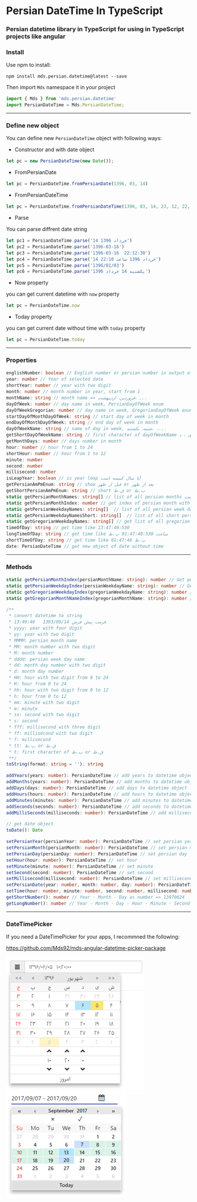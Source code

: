 # Persian DateTime In TypeScript
### Persian datetime library in TypeScript for using in TypeScript projects like angular

### Install
Use npm to install:
```
npm install mds.persian.datetime@latest --save
```
Then import `Mds` namespace it in your project
```typescript
import { Mds } from 'mds.persian.datetime'
import PersianDateTime = Mds.PersianDateTime;
```

-----------------------------
### Define new object
You can define new `PersianDateTime` object with following ways:
* Constructor and with date object
 ```typescript
let pc = new PersianDateTime(new Date());
```
* FromPersianDate
 ```typescript
let pc = PersianDateTime.fromPersianDate(1396, 03, 14)
```
* FromPersianDateTime
 ```typescript
let pc = PersianDateTime.fromPersianDateTime(1396, 03, 14, 23, 12, 22, 10)
```
* Parse

 You can parse diffrent date string 
 ```typescript
let pc1 = PersianDateTime.parse('14 خرداد 1396')
let pc2 = PersianDateTime.parse('1396-03-16')
let pc3 = PersianDateTime.parse('1396-03-16  22:12:30')
let pc4 = PersianDateTime.parse('14 خرداد 1396 ساعت 22:10')
let pc5 = PersianDateTime.parse('1396/01/03')
let pc6 = PersianDateTime.parse('یکشنبه 14 خرداد 1396')
```
* Now property

 you can get current datetime with `now` property
 ```typescript
let pc = PersianDateTime.now
```

* Today property

 you can get current date without time with `today` property
 ```typescript
let pc = PersianDateTime.today
```
-----------------------------------
### Properties
```typescript
englishNumber: boolean // English number or persian number in output of object
year: number // Year of selected date
shortYear: number // year with two digit
month: number // month number in year, start from 1
monthName: string // month name => فروردین، اردیبهشت، ...
dayOfWeek: number // day name in week, PersianDayOfWeek enum
dayOfWeekGregorian: number // day name in week, GregorianDayOfWeek enum
startDayOfMonthDayOfWeek: string // start day of week in month
endDayOfMonthDayOfWeek: string // end day of week in month
dayOfWeekName: string // name of day in week, شنبه، بکشنبه، ....
getShortDayOfWeekName: string // first character of dayOfWeekName ش، ی ، د، ...
getMonthDays: number // days number in month
hour: number // hour from 1 to 24
shortHour: number // hour from 1 to 12
minute: number
second: number
millisecond: number
isLeapYear: boolean // is year leap آیا سال کبیسه است
getPersianAmPmEnum: string // show قبل از ظهر or بعد از ظهر
getShortPersianAmPmEnum: string // short ق.ظ or ب.ظ
static getPersianMonthNames: string[] // list of all persian months فروردین، اردیبهشت، ...
static getPersianMonthIndex: number // get index of persian month with persian month name
static getPersianWeekdayNames: string[]  // list of all persian week day names
static getPersianWeekdayNamesShort: string[]  // list of all short persian week day names
static getGregorianWeekdayNames: string[] // get list of all gregorian week day names
timeOfDay: string // get time like 13:47:40:530
longTimeOfDay: string // get time like ساعت 01:47:40:530 ب.ظ
shortTimeOfDay: string // get time like 01:47:40 ب.ظ
date: PersianDateTime // get new object of date without time
```
-----------------------------------
### Methods
```typescript
static getPersianMonthIndex(persianMonthName: string): number // Get persian index of input month name
static getPersianWeekdayIndex(persianWeekdayName: string): number // Get persian index of input week day name
static getGregorianWeekdayIndex(gregorianWeekdayName: string): number // Get gregorian index of input week day name
static getGregorianMonthNameIndex(gregorianMonthName: string): number // Get gregorian index of input month name
```
```typescript
/**
 * convert datetime to string
 * فرمت پیش فرض 1393/09/14   13:49:40 
 * yyyy: year with four digit
 * yy: year with two digit
 * MMMM: persian month name
 * MM: month number with two digit
 * M: month number
 * dddd: persian week day name
 * dd: month day number with two digit
 * d: month day number
 * HH: hour with two digit from 0 to 24
 * H: hour from 0 to 24
 * hh: hour with two digit from 0 to 12
 * h: hour from 0 to 12
 * mm: minute with two digit
 * m: minute
 * ss: second with two digit
 * s: second 
 * fff: millisecond with three digit
 * ff: millisecond with two digit
 * f: millisecond
 * tt: ب.ظ or ق.ظ 
 * t: first character of ب.ظ or ق.ظ
 **/
toString(format: string = ''): string
```
```typescript
addYears(years: number): PersianDateTime // add years to datetime object
addMonths(years: number): PersianDateTime // add months to datetime object
addDays(days: number): PersianDateTime // add days to datetime object
addHours(hours: number): PersianDateTime // add hours to datetime object
addMinutes(minutes: number): PersianDateTime // add minutes to datetime object
addSeconds(seconds: number): PersianDateTime // add seconds to datetime object
addMilliSeconds(milliseconds: number): PersianDateTime // add milliseconds to datetime object
```
```typescript
// get date object
toDate(): Date
```
```typescript
setPersianYear(persianYear: number): PersianDateTime // set persian year
setPersianMonth(persianMonth: number): PersianDateTime // set persian month
setPersianDay(persianDay: number): PersianDateTime // set persian day
setHour(hour: number): PersianDateTime // set hour
setMinute(minute: number): PersianDateTime // set minute
setSecond(second: number): PersianDateTime // set second
setMillisecond(millisecond: number): PersianDateTime // set millisecond
setPersianDate(year: number, month: number, day: number): PersianDateTime // set persian date
setTime(hour: number, minute: number, second: number, millisecond: number): PersianDateTime // set time
getShortNumber(): number // Year - Month - Day as number => 13970624
getLongNumber(): number // Year - Month - Day - Hour - Minute - Second as number => 13970624031526
```
-----------------------------------
### DateTimePicker

If you need a DateTimePicker for your apps, I recommned the following:

https://github.com/Mds92/mds-angular-datetime-picker-package

![Mds Angular Persian and Gregorian DateTimePicker](https://raw.githubusercontent.com/Mds92/Mds92.github.io/master/MdsDateTimePickerSample/images/Angular-Persian-Date-Time-Picker-1.jpg)
![Mds Angular Persian and Gregorian DateTimePicker](https://raw.githubusercontent.com/Mds92/Mds92.github.io/master/MdsDateTimePickerSample/images/Angular-Persian-Date-Time-Picker-2.jpg)

